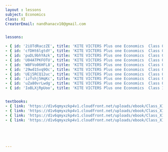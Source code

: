```yaml
--- 
layout : lessons 
subject: Economics 
class: XI
CreaterEmail: nandhanacv10@gmail.com


lessons: 

- { id: '2iOTdRaczZE', title: 'KITE VICTERS Plus one Economics  Class 01 (First Bell-ഫസ്റ്റ് ബെല്‍)' }
- { id: 'cfDHt6lgtdY', title: 'KITE VICTERS Plus one Economics  Class 02 (First Bell-ഫസ്റ്റ് ബെല്‍)' }
- { id: 'puDL9bhYAzk', title: 'KITE VICTERS Plus one Economics  Class 03 (First Bell-ഫസ്റ്റ് ബെല്‍)' }
- { id: 'U04ATPKFOTU', title: 'KITE VICTERS Plus one Economics  Class 04 (First Bell-ഫസ്റ്റ് ബെല്‍)' }
- { id: 'W8FVo06HFL8', title: 'KITE VICTERS Plus one Economics  Class 05 (First Bell-ഫസ്റ്റ് ബെല്‍)' }
- { id: '29wd1Svq9Oc', title: 'KITE VICTERS Plus one Economics  Class 06 (First Bell-ഫസ്റ്റ് ബെല്‍)' }
- { id: 'UEj5RCQ12uc', title: 'KITE VICTERS Plus one Economics  Class 07 (First Bell-ഫസ്റ്റ് ബെല്‍)' }
- { id: 'izfshj5HqKc', title: 'KITE VICTERS Plus one Economics  Class 08 (First Bell-ഫസ്റ്റ് ബെല്‍)' }
- { id: 'uZa80vrLwdg', title: 'KITE VICTERS Plus one Economics  Class 09 (First Bell-ഫസ്റ്റ് ബെല്‍)' }
- { id: 'IoBLXjRpUoo', title: 'KITE VICTERS Plus one Economics  Class 10 (First Bell-ഫസ്റ്റ് ബെല്‍)' }


textbooks:
- { link: 'https://d1v6qmyxzkp4v1.cloudfront.net/uploads/ebook/Class_XI/Economics/Staticsforeconomics.pdf', title: ' Statics for economics ' , medium: 'English' }
- { link: 'https://d1v6qmyxzkp4v1.cloudfront.net/uploads/ebook/Class_XI/Economics/Indianeconomicsdevelopment.pdf', title: ' Indian economics development Part -1' , medium: 'English' }
- { link: 'https://d1v6qmyxzkp4v1.cloudfront.net/uploads/ebook/Class_XI/Economics/XI_Economics_Statics_for_Economics.pdf', title: ' Statics for economics ' , medium: 'malayalam' }
- { link: 'https://d1v6qmyxzkp4v1.cloudfront.net/uploads/ebook/Class_XI/Economics/XI_Economics_Indian_Economics_Development.pdf', title: ' Indian economics development Part -1' , medium: 'malayalam' }





---
```

